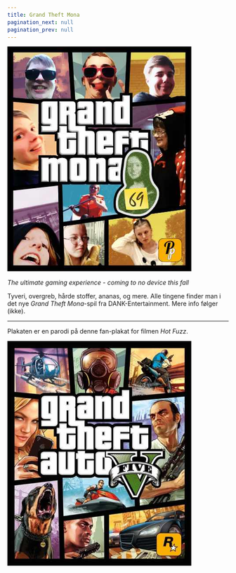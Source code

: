 ```yaml
---
title: Grand Theft Mona
pagination_next: null
pagination_prev: null
---
```


[![Grand Theft Mona](/img/digital/gtav_LRes.jpg)](/img/digital/gtav_HRes.jpg)

*The ultimate gaming experience - coming to no device this fall*

Tyveri, overgreb, hårde stoffer, ananas, og mere. Alle tingene finder man i det nye *Grand Theft Mona*-spil fra DANK-Entertainment. Mere info følger (ikke).

---

Plakaten er en parodi på denne fan-plakat for filmen *Hot Fuzz*.

[![Reference](/img/digital/gtav_Ref.jpg)](/img/digital/gtav_Ref.jpg)
